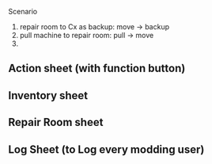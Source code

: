 Scenario
1. repair room to Cx as backup:
   move  -> backup
2. pull machine to repair room:
   pull  -> move
3. 



## Action sheet (with function button)


## Inventory sheet


## Repair Room sheet


## Log Sheet (to Log every modding user)
